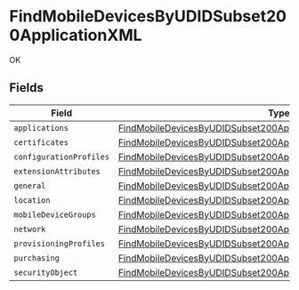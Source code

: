 # FindMobileDevicesByUDIDSubset200ApplicationXML

OK


## Fields

| Field                                                                                                                                                                   | Type                                                                                                                                                                    | Required                                                                                                                                                                | Description                                                                                                                                                             |
| ----------------------------------------------------------------------------------------------------------------------------------------------------------------------- | ----------------------------------------------------------------------------------------------------------------------------------------------------------------------- | ----------------------------------------------------------------------------------------------------------------------------------------------------------------------- | ----------------------------------------------------------------------------------------------------------------------------------------------------------------------- |
| `applications`                                                                                                                                                          | [FindMobileDevicesByUDIDSubset200ApplicationXMLApplications](../../models/operations/findmobiledevicesbyudidsubset200applicationxmlapplications.md)[]                   | :heavy_minus_sign:                                                                                                                                                      | N/A                                                                                                                                                                     |
| `certificates`                                                                                                                                                          | [FindMobileDevicesByUDIDSubset200ApplicationXMLCertificates](../../models/operations/findmobiledevicesbyudidsubset200applicationxmlcertificates.md)[]                   | :heavy_minus_sign:                                                                                                                                                      | N/A                                                                                                                                                                     |
| `configurationProfiles`                                                                                                                                                 | [FindMobileDevicesByUDIDSubset200ApplicationXMLConfigurationProfiles](../../models/operations/findmobiledevicesbyudidsubset200applicationxmlconfigurationprofiles.md)[] | :heavy_minus_sign:                                                                                                                                                      | N/A                                                                                                                                                                     |
| `extensionAttributes`                                                                                                                                                   | [FindMobileDevicesByUDIDSubset200ApplicationXMLExtensionAttributes](../../models/operations/findmobiledevicesbyudidsubset200applicationxmlextensionattributes.md)[]     | :heavy_minus_sign:                                                                                                                                                      | N/A                                                                                                                                                                     |
| `general`                                                                                                                                                               | [FindMobileDevicesByUDIDSubset200ApplicationXMLGeneral](../../models/operations/findmobiledevicesbyudidsubset200applicationxmlgeneral.md)                               | :heavy_minus_sign:                                                                                                                                                      | N/A                                                                                                                                                                     |
| `location`                                                                                                                                                              | [FindMobileDevicesByUDIDSubset200ApplicationXMLLocation](../../models/operations/findmobiledevicesbyudidsubset200applicationxmllocation.md)                             | :heavy_minus_sign:                                                                                                                                                      | N/A                                                                                                                                                                     |
| `mobileDeviceGroups`                                                                                                                                                    | [FindMobileDevicesByUDIDSubset200ApplicationXMLMobileDeviceGroups](../../models/operations/findmobiledevicesbyudidsubset200applicationxmlmobiledevicegroups.md)[]       | :heavy_minus_sign:                                                                                                                                                      | N/A                                                                                                                                                                     |
| `network`                                                                                                                                                               | [FindMobileDevicesByUDIDSubset200ApplicationXMLNetwork](../../models/operations/findmobiledevicesbyudidsubset200applicationxmlnetwork.md)                               | :heavy_minus_sign:                                                                                                                                                      | N/A                                                                                                                                                                     |
| `provisioningProfiles`                                                                                                                                                  | [FindMobileDevicesByUDIDSubset200ApplicationXMLProvisioningProfiles](../../models/operations/findmobiledevicesbyudidsubset200applicationxmlprovisioningprofiles.md)[]   | :heavy_minus_sign:                                                                                                                                                      | N/A                                                                                                                                                                     |
| `purchasing`                                                                                                                                                            | [FindMobileDevicesByUDIDSubset200ApplicationXMLPurchasing](../../models/operations/findmobiledevicesbyudidsubset200applicationxmlpurchasing.md)                         | :heavy_minus_sign:                                                                                                                                                      | N/A                                                                                                                                                                     |
| `securityObject`                                                                                                                                                        | [FindMobileDevicesByUDIDSubset200ApplicationXMLSecurityObject](../../models/operations/findmobiledevicesbyudidsubset200applicationxmlsecurityobject.md)                 | :heavy_minus_sign:                                                                                                                                                      | N/A                                                                                                                                                                     |
